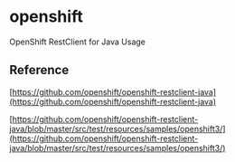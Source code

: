 # openshift
  
  
OpenShift RestClient for Java Usage
  
  
## Reference  
  
[https://github.com/openshift/openshift-restclient-java](https://github.com/openshift/openshift-restclient-java)  
  
[https://github.com/openshift/openshift-restclient-java/blob/master/src/test/resources/samples/openshift3/](https://github.com/openshift/openshift-restclient-java/blob/master/src/test/resources/samples/openshift3/)  
  